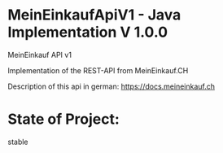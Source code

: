 # MeinEinkaufApiV1 -  Java Implementation V 1.0.0
MeinEinkauf API v1

Implementation of the REST-API from MeinEinkauf.CH

Description of this api in german:
https://docs.meineinkauf.ch

# State of Project:
stable
